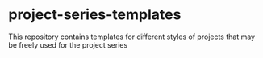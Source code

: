 # project-series-templates
This repository contains templates for different styles of projects that may be freely used for the project series
